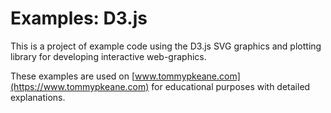 # Examples: D3.js

This is a project of example code using the D3.js SVG graphics and plotting library for developing interactive web-graphics.

These examples are used on [www.tommypkeane.com](https://www.tommypkeane.com) for educational purposes with detailed explanations.

